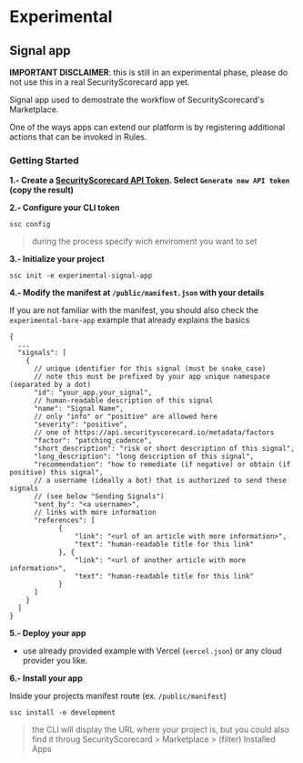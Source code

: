 # Experimental 

## Signal app

**IMPORTANT DISCLAIMER**: this is still in an experimental phase, please do not use this in a real SecurityScorecard app yet.

Signal app used to demostrate the workflow of SecurityScorecard's Marketplace.

One of the ways apps can extend our platform is by registering additional actions that can be invoked in Rules.

### Getting Started

**1.- Create a [SecurityScorecard API Token](https://platform.securityscorecard.tech/#/my-settings/api). Select `Generate new API token` (copy the result)**

**2.- Configure your CLI token**

```
ssc config
```

> during the process specify wich enviroment you want to set 

**3.- Initialize your project**

```
ssc init -e experimental-signal-app
```

**4.- Modify the manifest at `/public/manifest.json` with your details**

If you are not familiar with the manifest, you should also check the `experimental-bare-app` example that already explains the basics

```
{
  ...
  "signals": [
    {
      // unique identifier for this signal (must be snake_case)
      // note this must be prefixed by your app unique namespace (separated by a dot)
      "id": "your_app.your_signal",
      // human-readable description of this signal
      "name": "Signal Name",
      // only "info" or "positive" are allowed here
      "severity": "positive",
      // one of https://api.securityscorecard.io/metadata/factors
      "factor": "patching_cadence",
      "short_description": "risk or short description of this signal",
      "long_description": "long description of this signal",
      "recommendation": "how to remediate (if negative) or obtain (if positive) this signal",
      // a username (ideally a bot) that is authorized to send these signals
      // (see below "Sending Signals")
      "sent_by": "<a username>",
      // links with more information
      "references": [
            {
                "link": "<url of an article with more information>",
                "text": "human-readable title for this link"
            }, {
                "link": "<url of another article with more information>",
                "text": "human-readable title for this link"
            }
      ]
    }
  ]
}
```

**5.- Deploy your app**

- use already provided example with Vercel (`vercel.json`) or any cloud provider you like.

**6.- Install your app**

Inside your projects manifest route (ex. `/public/manifest`)

```
ssc install -e development
```

> the CLI will display the URL where your project is, but you could also find it throug SecurityScorecard > Marketplace > (filter) Installed Apps